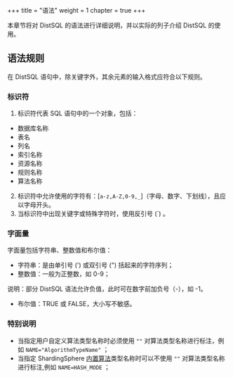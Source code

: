 +++
title = "语法"
weight = 1
chapter = true
+++

本章节将对 DistSQL 的语法进行详细说明，并以实际的列子介绍 DistSQL 的使用。

## 语法规则

在 DistSQL 语句中，除关键字外，其余元素的输入格式应符合以下规则。

### 标识符

1. 标识符代表 SQL 语句中的一个对象，包括：

- 数据库名称
- 表名
- 列名
- 索引名称
- 资源名称
- 规则名称
- 算法名称

2. 标识符中允许使用的字符有：[`a-z,A-Z,0-9,_`]（字母、数字、下划线），且应以字母开头。
3. 当标识符中出现关键字或特殊字符时，使用反引号 (`) 。

### 字面量

字面量包括字符串、整数值和布尔值：

- 字符串：是由单引号 (') 或双引号 (") 括起来的字符序列；
- 整数值：一般为正整数，如 0-9；

说明：部分 DistSQL 语法允许负值，此时可在数字前加负号（-），如 -1。

- 布尔值：TRUE 或 FALSE，大小写不敏感。

### 特别说明

- 当指定用户自定义算法类型名称时必须使用 `""` 对算法类型名称进行标注，例如 `NAME="AlgorithmTypeName"` ；
- 当指定 ShardingSphere [内置算法](/cn/user-manual/common-config/builtin-algorithm/)类型名称时可以不使用 `""` 对算法类型名称进行标注,例如 `NAME=HASH_MODE` ；
